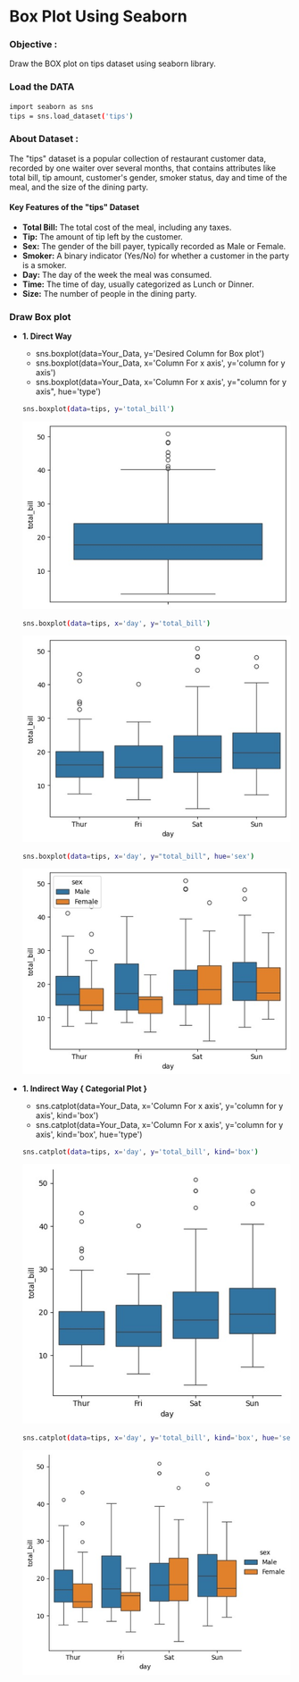 # Box Plot Using Seaborn

### Objective :
Draw the BOX plot on tips dataset using seaborn library.

### Load the DATA
```bash
import seaborn as sns
tips = sns.load_dataset('tips')
```
### About Dataset :
The "tips" dataset is a popular collection of restaurant customer data, recorded by one waiter over several months, that contains attributes like total bill, tip amount, customer's gender, smoker status, day and time of the meal, and the size of the dining party. 
#### Key Features of the "tips" Dataset
- **Total Bill:** The total cost of the meal, including any taxes. 
- **Tip:** The amount of tip left by the customer. 
- **Sex:** The gender of the bill payer, typically recorded as Male or Female. 
- **Smoker:** A binary indicator (Yes/No) for whether a customer in the party is a smoker. 
- **Day:** The day of the week the meal was consumed. 
- **Time:** The time of day, usually categorized as Lunch or Dinner. 
- **Size:** The number of people in the dining party. 

### Draw Box plot 
- **1. Direct Way**
    - sns.boxplot(data=Your_Data, y='Desired Column for Box plot')
    - sns.boxplot(data=Your_Data, x='Column For x axis', y='column for y axis')
    - sns.boxplot(data=Your_Data, x='Column For x axis', y="column for y axis", hue='type')

    ```bash
    sns.boxplot(data=tips, y='total_bill')
    ```
    ![Image](assests/d1.jpg)

    ```bash
    sns.boxplot(data=tips, x='day', y='total_bill')
    ```
    ![Image](assests/d2.jpg)

    ```bash
    sns.boxplot(data=tips, x='day', y="total_bill", hue='sex')
    ```
    ![Image](assests/d3.jpg)

- **1. Indirect Way { Categorial Plot }**
    - sns.catplot(data=Your_Data, x='Column For x axis', y='column for y axis', kind='box')
    - sns.catplot(data=Your_Data, x='Column For x axis', y='column for y axis', kind='box', hue='type')

    ```bash
    sns.catplot(data=tips, x='day', y='total_bill', kind='box')
    ```
    ![Image](assests/i1.jpg)
    ```bash
    sns.catplot(data=tips, x='day', y='total_bill', kind='box', hue='sex')
    ```
    ![Image](assests/i2.jpg)